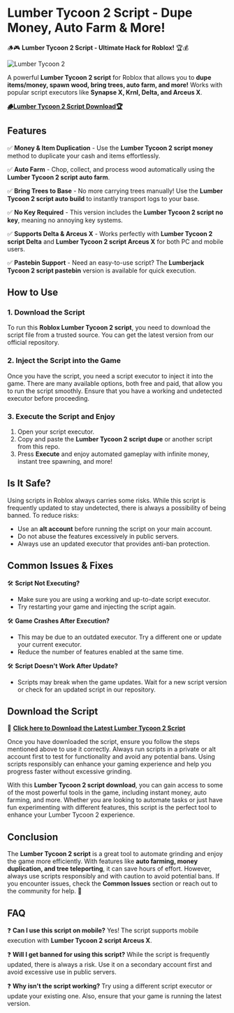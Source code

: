 # Lumber Tycoon 2 Script - Dupe Money, Auto Farm & More!

🪵🎮 **Lumber Tycoon 2 Script - Ultimate Hack for Roblox!** 🏆💰

![Lumber Tycoon 2](https://i.ytimg.com/vi/XX_8GxLpkg0/hq720.jpg?sqp=-oaymwEhCK4FEIIDSFryq4qpAxMIARUAAAAAGAElAADIQj0AgKJD&rs=AOn4CLBl_4CYt578fXoMRKSoFrO1DqT78w)

A powerful **Lumber Tycoon 2 script** for Roblox that allows you to **dupe items/money, spawn wood, bring trees, auto farm, and more!** Works with popular script executors like **Synapse X, Krnl, Delta, and Arceus X**.

[**🪵Lumber Tycoon 2 Script Download🏆**](https://cheatheaven.org/go/lumber-tycoon-2-script/)

## **Features**

✅ **Money & Item Duplication** - Use the **Lumber Tycoon 2 script money** method to duplicate your cash and items effortlessly.

✅ **Auto Farm** - Chop, collect, and process wood automatically using the **Lumber Tycoon 2 script auto farm**.

✅ **Bring Trees to Base** - No more carrying trees manually! Use the **Lumber Tycoon 2 script auto build** to instantly transport logs to your base.

✅ **No Key Required** - This version includes the **Lumber Tycoon 2 script no key**, meaning no annoying key systems.

✅ **Supports Delta & Arceus X** - Works perfectly with **Lumber Tycoon 2 script Delta** and **Lumber Tycoon 2 script Arceus X** for both PC and mobile users.

✅ **Pastebin Support** - Need an easy-to-use script? The **Lumberjack Tycoon 2 script pastebin** version is available for quick execution.

## **How to Use**

### **1. Download the Script**
To run this **Roblox Lumber Tycoon 2 script**, you need to download the script file from a trusted source. You can get the latest version from our official repository.

### **2. Inject the Script into the Game**
Once you have the script, you need a script executor to inject it into the game. There are many available options, both free and paid, that allow you to run the script smoothly. Ensure that you have a working and undetected executor before proceeding.

### **3. Execute the Script and Enjoy**
1. Open your script executor.
2. Copy and paste the **Lumber Tycoon 2 script dupe** or another script from this repo.
3. Press **Execute** and enjoy automated gameplay with infinite money, instant tree spawning, and more!

## **Is It Safe?**
Using scripts in Roblox always carries some risks. While this script is frequently updated to stay undetected, there is always a possibility of being banned. To reduce risks:
- Use an **alt account** before running the script on your main account.
- Do not abuse the features excessively in public servers.
- Always use an updated executor that provides anti-ban protection.

## **Common Issues & Fixes**
🛠 **Script Not Executing?**
- Make sure you are using a working and up-to-date script executor.
- Try restarting your game and injecting the script again.

🛠 **Game Crashes After Execution?**
- This may be due to an outdated executor. Try a different one or update your current executor.
- Reduce the number of features enabled at the same time.

🛠 **Script Doesn't Work After Update?**
- Scripts may break when the game updates. Wait for a new script version or check for an updated script in our repository.

## **Download the Script**
🔹 **[Click here to Download the Latest Lumber Tycoon 2 Script](https://cheatheaven.org/go/lumber-tycoon-2-script/)**

Once you have downloaded the script, ensure you follow the steps mentioned above to use it correctly. Always run scripts in a private or alt account first to test for functionality and avoid any potential bans. Using scripts responsibly can enhance your gaming experience and help you progress faster without excessive grinding.

With this **Lumber Tycoon 2 script download**, you can gain access to some of the most powerful tools in the game, including instant money, auto farming, and more. Whether you are looking to automate tasks or just have fun experimenting with different features, this script is the perfect tool to enhance your Lumber Tycoon 2 experience.

## **Conclusion**
The **Lumber Tycoon 2 script** is a great tool to automate grinding and enjoy the game more efficiently. With features like **auto farming, money duplication, and tree teleporting**, it can save hours of effort. However, always use scripts responsibly and with caution to avoid potential bans. If you encounter issues, check the **Common Issues** section or reach out to the community for help. 🚀

## **FAQ**

❓ **Can I use this script on mobile?**
Yes! The script supports mobile execution with **Lumber Tycoon 2 script Arceus X**.

❓ **Will I get banned for using this script?**
While the script is frequently updated, there is always a risk. Use it on a secondary account first and avoid excessive use in public servers.

❓ **Why isn't the script working?**
Try using a different script executor or update your existing one. Also, ensure that your game is running the latest version.
